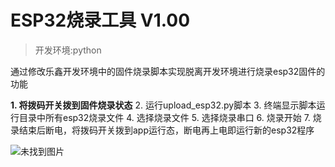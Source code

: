 # ESP32烧录工具 V1.00

> 开发环境:python

通过修改乐鑫开发环境中的固件烧录脚本实现脱离开发环境进行烧录esp32固件的功能

**1. 将拨码开关拨到固件烧录状态**
2. 运行upload_esp32.py脚本
3. 终端显示脚本运行目录中所有esp32烧录文件
4. 选择烧录文件
5. 选择烧录串口
6. 烧录开始
7. 烧录结束后断电，将拨码开关拨到app运行态，断电再上电即运行新的esp32程序

![未找到图片](https://github.com/Aceinna/openrtk/tree/embedded/esp32_upload/upload_esp32.png)

